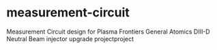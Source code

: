 # measurement-circuit
Measurement Circuit design for Plasma Frontiers General Atomics DIII-D Neutral Beam injector upgrade projectproject

